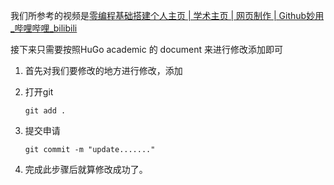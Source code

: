 我们所参考的视频是[零编程基础搭建个人主页 | 学术主页 | 网页制作 | Github妙用_哔哩哔哩_bilibili](https://www.bilibili.com/video/BV1Gz4y1f7Qj/?spm_id_from=333.337.search-card.all.click&vd_source=0303d2446fc3dc44e05e9039a18749b2)



接下来只需要按照HuGo academic 的 document 来进行修改添加即可



1. 首先对我们要修改的地方进行修改，添加

2. 打开git

   `git add .`

3. 提交申请

   `git commit -m "update......."`

4. 完成此步骤后就算修改成功了。